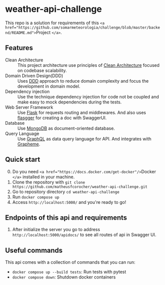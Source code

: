 # weather-api-challenge

This repo is a solution for requirements of this `<a href="https://github.com/somarmeteorologia/challenge/blob/master/backend/README.md">`Project `</a>`.

## Features

<dl>
  <dt>Clean Architecture</dt>
  <dd>
    This project architecture use principles of <a href="https://8thlight.com/blog/uncle-bob/2012/08/13/the-clean-architecture.html">Clean Architecture</a> focused on codebase scalability.
  </dd>

<dt>Domain Driven Design(DDD)</dt>
  <dd>
    Uses <a href="https://martinfowler.com/bliki/DomainDrivenDesign.html">DDD</a> approach to reduce domain complexity and focus the development in domain model.
  </dd>

<dt>Dependency injection</dt>
  <dd>
    Use the technique dependency injection for code not be coupled and make easy to mock dependencies during the tests.
  </dd>

<dt>Web Server Framework</dt>
  <dd>
    Use <a href="https://flask.palletsprojects.com/en/2.3.x/">Flask</a> for requests routing and middlewares. And also uses <a href="https://github.com/flasgger/flasgger">flasgger</a> for creating a doc with SwaggerUI. 
  </dd>

<dt>Database</dt>
  <dd>
    Use <a href="https://www.mongodb.com/docs/manual/">MongoDB</a> as document-oriented database. 
  </dd>

<dt>Query Language</dt>
  <dd>
    Use <a href="https://graphql.org/">GraphQL</a> as data query language for API. And integrates with <a href="https://graphene-python.org/">Grapheme</a>.  
  </dd>

## Quick start

0. Do you need  `<a href="https://docs.docker.com/get-docker"/>`Docker `</a>` installed in your machine.
1. Clone the repository with `git clone https://github.com/matheusfcorocher/weather-api-challenge.git`
2. Go to repository directory `cd weather-api-challenge`
3. Run `docker compose up`
4. Access `http://localhost:5000/` and you're ready to go!

## Endpoints of this api and requirements

1. After initialize the server you go to address `http://localhost:5000/apidocs/` to see all routes of api in Swagger UI.

## Useful commands

This api comes with a collection of commands that you can run:

- `docker compose up --build tests`: Run tests with pytest
- `docker compose down`: Shutdown docker containers
